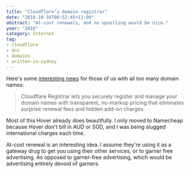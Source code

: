 ```yaml
---
title: "Cloudflare’s domain registrar"
date: "2018-10-16T08:52:45+11:00"
abstract: "At-cost renewals, and no upselling would be nice."
year: "2018"
category: Internet
tag:
- cloudflare
- dns
- domains
- written-in-sydney
---
```

Here's some [interesting news] for those of us with all too many domain names:

> Cloudflare Registrar lets you securely register and manage your domain names with transparent, no-markup pricing that eliminates surprise renewal fees and hidden add-on charges.

Most of this Hover already does beautifully. I only moved to Namecheap because Hover don't bill in AUD or SGD, and I was being slugged international charges each time.

At-cost renewal is an interesting idea. I assume they're using it as a gateway drug to get you using their other services, or to garner free advertising. As opposed to garner-free advertising, which would be advertising entirely devoid of garners.

[interesting news]: https://www.cloudflare.com/products/registrar/

